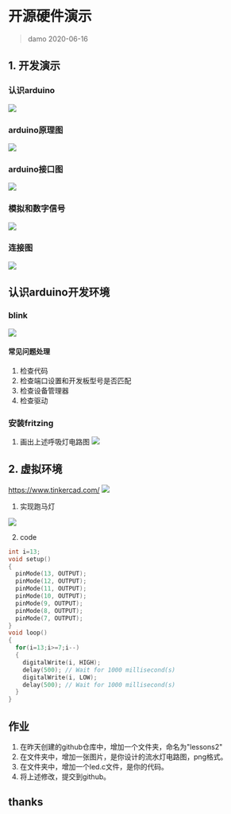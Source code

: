 # 开源硬件演示
> damo
> 2020-06-16

## 1. 开发演示

### 认识arduino
![](img/arduino0.png)

### arduino原理图
![](img/arduinoIC.png)

### arduino接口图
![](img/arduinoIO.png)

### 模拟和数字信号
![](img/ad_signal.png)

### 连接图
![](img/arduinoPC.jpg)

## 认识arduino开发环境

### blink
![](img/blink.png)

#### 常见问题处理
1. 检查代码
2. 检查端口设置和开发板型号是否匹配
3. 检查设备管理器
4. 检查驱动


### 安装fritzing

1. 画出上述呼吸灯电路图
![](img/fritzing1.png)


## 2. 虚拟环境

https://www.tinkercad.com/
![](img/tinkercad.png)


1. 实现跑马灯

![](img/ex1.png)

2. code

```c
int i=13;
void setup()
{
  pinMode(13, OUTPUT);
  pinMode(12, OUTPUT);
  pinMode(11, OUTPUT);
  pinMode(10, OUTPUT);
  pinMode(9, OUTPUT);
  pinMode(8, OUTPUT);
  pinMode(7, OUTPUT);
}
void loop()
{
  for(i=13;i>=7;i--)
  {
  	digitalWrite(i, HIGH);
  	delay(500); // Wait for 1000 millisecond(s)
  	digitalWrite(i, LOW);
  	delay(500); // Wait for 1000 millisecond(s)
  }
}
```


## 作业
1. 在昨天创建的github仓库中，增加一个文件夹，命名为"lessons2"
2. 在文件夹中，增加一张图片，是你设计的流水灯电路图，png格式。
3. 在文件夹中，增加一个led.c文件，是你的代码。
4. 将上述修改，提交到github。
## thanks
